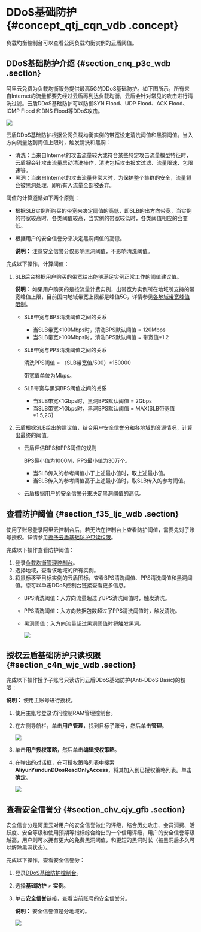 # DDoS基础防护 {#concept_qtj_cqn_vdb .concept}

负载均衡控制台可以查看公网负载均衡实例的云盾阈值。

## DDoS基础防护介绍 {#section_cnq_p3c_wdb .section}

阿里云免费为负载均衡服务提供最高5G的DDoS基础防护。如下图所示，所有来自Internet的流量都要先经过云盾再到达负载均衡，云盾会针对常见的攻击进行清洗过滤。云盾DDoS基础防护可以防御SYN Flood、UDP Flood、ACK Flood、ICMP Flood 和DNS Flood等DDoS攻击。

![](../DNSLB11827830/images/2870_zh-CN.jpeg)

云盾DDoS基础防护根据公网负载均衡实例的带宽设定清洗阈值和黑洞阈值。当入方向流量达到阈值上限时，触发清洗和黑洞：

-   清洗：当来自Internet的攻击流量较大或符合某些特定攻击流量模型特征时，云盾将会针攻击流量启动清洗操作，清洗包括攻击报文过滤、流量限速、包限速等。
-   黑洞：当来自Internet的攻击流量非常大时，为保护整个集群的安全，流量将会被黑洞处理，即所有入流量全部被丢弃。

阈值的计算遵循如下两个原则：

-   根据SLB实例所购买的带宽来决定阈值的高低，即SLB的出方向带宽，当实例的带宽较高时，各类阈值较高，当实例的带宽较低时，各类阈值相应的会变低。
-   根据用户的安全信誉分来决定黑洞阈值的高低。

    **说明：** 注意安全信誉分仅影响黑洞阈值，不影响清洗阈值。


完成以下操作，计算阈值：

1.  SLB后台根据用户购买的带宽给出能够满足实例正常工作的阈值建议值。

    **说明：** 如果用户购买的是按流量计费实例，出带宽为实例所在地域所支持的带宽峰值上限，目前国内地域带宽上限都是峰值5G，详情参见[各地域带宽峰值限制](intl.zh-CN/产品限制/各地域带宽峰值限制.md#)。

    -   SLB带宽与BPS清洗阈值之间的关系
        -   当SLB带宽<100Mbps时，清洗BPS默认阈值 = 120Mbps
        -   当SLB带宽\>100Mbps时，清洗BPS默认阈值 = 带宽值\*1.2
    -   SLB带宽与PPS清洗阈值之间的关系

        清洗PPS阈值 = （SLB带宽值/500）\*150000

        带宽值单位为Mbps。

    -   SLB带宽与黑洞BPS阈值之间的关系
        -   当SLB带宽<1Gbps时，黑洞BPS默认阈值 = 2Gbps
        -   当SLB带宽\>1Gbps时，黑洞BPS默认阈值 = MAX\(SLB带宽值\*1.5,2G\)
2.  云盾根据SLB给出的建议值，结合用户安全信誉分和各地域的资源情况，计算出最终的阈值。
    -   云盾评估BPS和PPS阈值的规则

        BPS最小值为1000M，PPS最小值为30万个。

        -   当SLB传入的参考阈值小于上述最小值时，取上述最小值。
        -   当SLB传入的参考阈值高于上述最小值时，取SLB传入的参考阈值。
    -   云盾根据用户的安全信誉分来决定黑洞阈值的高低。

## 查看防护阈值 {#section_f35_ljc_wdb .section}

使用子账号登录阿里云控制台后，若无法在控制台上查看防护阈值，需要先对子账号授权。详情参见[授予云盾基础防护只读权限](#section_c4n_wjc_wdb)。

完成以下操作查看防护阈值：

1.  登录[负载均衡管理控制台](https://slb.console.aliyun.com/)。
2.  选择地域，查看该地域的所有实例。
3.  将鼠标移至目标实例的云盾图标，查看BPS清洗阈值、PPS清洗阈值和黑洞阈值。您可以单击DDoS控制台链接查看更多信息。
    -   BPS清洗阈值：入方向流量超过了BPS清洗阈值时，触发清洗。
    -   PPS清洗阈值：入方向数据包数超过了PPS清洗阈值时，触发清洗。
    -   黑洞阈值：入方向流量超过黑洞阈值时将触发黑洞。

        ![](http://static-aliyun-doc.oss-cn-hangzhou.aliyuncs.com/assets/img/15694/15426158327339_zh-CN.png)


## 授权云盾基础防护只读权限 {#section_c4n_wjc_wdb .section}

完成以下操作授予子账号只读访问云盾DDoS基础防护\(Anti-DDoS Basic\)的权限：

**说明：** 使用主账号进行授权。

1.  使用主账号登录访问控制RAM管理控制台。
2.  在左侧导航栏，单击**用户管理**，找到目标子账号，然后单击**管理**。

    ![](http://static-aliyun-doc.oss-cn-hangzhou.aliyuncs.com/assets/img/4157/15426158332872_zh-CN.png)

3.  单击**用户授权策略**，然后单击**编辑授权策略**。
4.  在弹出的对话框，在可授权策略列表中搜索**AliyunYundunDDosReadOnlyAccess**，将其加入到已授权策略列表。单击**确定**。

    ![](http://static-aliyun-doc.oss-cn-hangzhou.aliyuncs.com/assets/img/4157/15426158332873_zh-CN.png)


## 查看安全信誉分 {#section_chv_cjy_gfb .section}

安全信誉分是阿里云对用户的安全信誉做出的评级，结合历史攻击、会员消费、活跃度、安全等级和使用预期等指标综合给出的一个信用评级，用户的安全信誉等级越高，用户则可以拥有更大的免费黑洞阈值，和更短的黑洞时长（被黑洞后多久可以解除黑洞状态）。

完成以下操作，查看安全信誉分：

1.  登录[DDoS基础防护控制台](https://yundun.console.aliyun.com/?p=ddosnext#/instance/cn-hangzhou)。
2.  选择**基础防护** \> **实例**。
3.  单击**安全信誉**链接，查看当前账号的安全信誉分。

    **说明：** 安全信誉值是分地域的。

    ![](http://static-aliyun-doc.oss-cn-hangzhou.aliyuncs.com/assets/img/15694/154261583312959_zh-CN.png)



